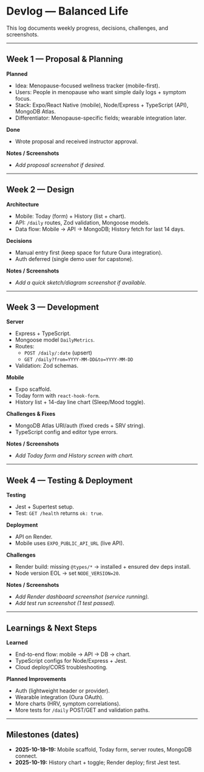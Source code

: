 # Devlog — Balanced Life

This log documents weekly progress, decisions, challenges, and screenshots.

---

## Week 1 — Proposal & Planning
**Planned**
- Idea: Menopause-focused wellness tracker (mobile-first).
- Users: People in menopause who want simple daily logs + symptom focus.
- Stack: Expo/React Native (mobile), Node/Express + TypeScript (API), MongoDB Atlas.
- Differentiator: Menopause-specific fields; wearable integration later.

**Done**
- Wrote proposal and received instructor approval.

**Notes / Screenshots**
- _Add proposal screenshot if desired._

---

## Week 2 — Design
**Architecture**
- Mobile: Today (form) + History (list + chart).
- API: `/daily` routes, Zod validation, Mongoose models.
- Data flow: Mobile → API → MongoDB; History fetch for last 14 days.

**Decisions**
- Manual entry first (keep space for future Oura integration).
- Auth deferred (single demo user for capstone).

**Notes / Screenshots**
- _Add a quick sketch/diagram screenshot if available._

---

## Week 3 — Development
**Server**
- Express + TypeScript.
- Mongoose model `DailyMetrics`.
- Routes:
  - `POST /daily/:date` (upsert)
  - `GET /daily?from=YYYY-MM-DD&to=YYYY-MM-DD`
- Validation: Zod schemas.

**Mobile**
- Expo scaffold.
- Today form with `react-hook-form`.
- History list + 14-day line chart (Sleep/Mood toggle).

**Challenges & Fixes**
- MongoDB Atlas URI/auth (fixed creds + SRV string).
- TypeScript config and editor type errors.

**Notes / Screenshots**
- _Add Today form and History screen with chart._

---

## Week 4 — Testing & Deployment
**Testing**
- Jest + Supertest setup.
- Test: `GET /health` returns `ok: true`.

**Deployment**
- API on Render.
- Mobile uses `EXPO_PUBLIC_API_URL` (live API).

**Challenges**
- Render build: missing `@types/*` → installed + ensured dev deps install.
- Node version EOL → set `NODE_VERSION=20`.

**Notes / Screenshots**
- _Add Render dashboard screenshot (service running)._
- _Add test run screenshot (1 test passed)._

---

## Learnings & Next Steps
**Learned**
- End-to-end flow: mobile → API → DB → chart.
- TypeScript configs for Node/Express + Jest.
- Cloud deploy/CORS troubleshooting.

**Planned Improvements**
- Auth (lightweight header or provider).
- Wearable integration (Oura OAuth).
- More charts (HRV, symptom correlations).
- More tests for `/daily` POST/GET and validation paths.

---

## Milestones (dates)
- **2025-10-18–19:** Mobile scaffold, Today form, server routes, MongoDB connect.
- **2025-10-19:** History chart + toggle; Render deploy; first Jest test.

